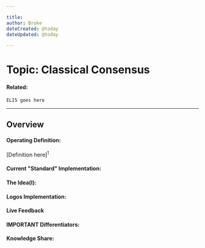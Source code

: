 ```yaml
---

title:
author: Broke
dateCreated: @today
dateUpdated: @today

---
```


# Topic: Classical Consensus
#### Related:
`ELI5 goes here`

---

## Overview

#### Operating Definition:
[Definition here]<sup>1</sup>

#### Current "Standard" Implementation:


#### The Idea(l):


#### Logos Implementation:


#### Live Feedback


#### IMPORTANT Differentiators:


#### Knowledge Share: